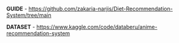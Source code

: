 **GUIDE** - https://github.com/zakaria-narjis/Diet-Recommendation-System/tree/main

**DATASET** - https://www.kaggle.com/code/databeru/anime-recommendation-system